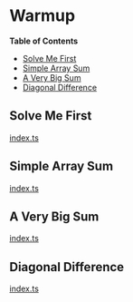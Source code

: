 # Warmup

<!-- START doctoc generated TOC please keep comment here to allow auto update -->
<!-- DON'T EDIT THIS SECTION, INSTEAD RE-RUN doctoc TO UPDATE -->
**Table of Contents**

- [Solve Me First](#solve-me-first)
- [Simple Array Sum](#simple-array-sum)
- [A Very Big Sum](#a-very-big-sum)
- [Diagonal Difference](#diagonal-difference)

<!-- END doctoc generated TOC please keep comment here to allow auto update -->

## Solve Me First

[index.ts](solve-me-first/index.ts)

## Simple Array Sum

[index.ts](simple-array-sum/index.ts)

## A Very Big Sum

[index.ts](a-very-big-sum/index.ts)

## Diagonal Difference

[index.ts](diagonal-difference/index.ts)
